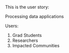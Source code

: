 This is the user story:

Processing data applications

Users:
  1) Grad Students
  2) Researchers
  3) Impacted Communities 
